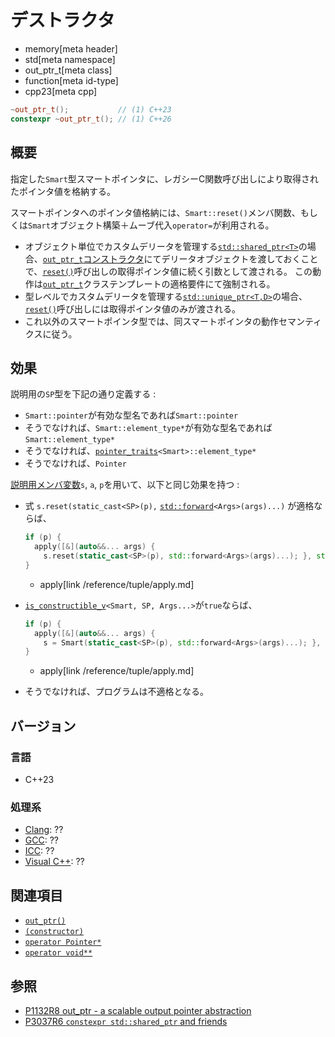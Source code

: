 # デストラクタ
* memory[meta header]
* std[meta namespace]
* out_ptr_t[meta class]
* function[meta id-type]
* cpp23[meta cpp]

```cpp
~out_ptr_t();           // (1) C++23
constexpr ~out_ptr_t(); // (1) C++26
```

## 概要
指定した`Smart`型スマートポインタに、レガシーC関数呼び出しにより取得されたポインタ値を格納する。

スマートポインタへのポインタ値格納には、`Smart::reset()`メンバ関数、もしくは`Smart`オブジェクト構築＋ムーブ代入`operator=`が利用される。

- オブジェクト単位でカスタムデリータを管理する[`std::shared_ptr<T>`](../shared_ptr.md)の場合、[`out_ptr_t`コンストラクタ](op_constructor.md)にてデリータオブジェクトを渡しておくことで、[`reset()`](../shared_ptr/reset.md)呼び出しの取得ポインタ値に続く引数として渡される。
この動作は[`out_ptr_t`](../out_ptr_t.md)クラステンプレートの適格要件にて強制される。
- 型レベルでカスタムデリータを管理する[`std::unique_ptr<T,D>`](../unique_ptr.md)の場合、[`reset()`](../unique_ptr/reset.md)呼び出しには取得ポインタ値のみが渡される。
- これ以外のスマートポインタ型では、同スマートポインタの動作セマンティクスに従う。


## 効果
説明用の`SP`型を下記の通り定義する :

- `Smart::pointer`が有効な型名であれば`Smart::pointer`
- そうでなければ、`Smart::element_type*`が有効な型名であれば`Smart::element_type*`
- そうでなければ、[`pointer_traits`](../pointer_traits.md)`<Smart>::element_type*`
- そうでなければ、`Pointer`

[説明用メンバ変数](op_constructor.md)`s`, `a`, `p`を用いて、以下と同じ効果を持つ :

- 式 `s.reset(static_cast<SP>(p),` [`std::forward`](/reference/utility/forward.md)`<Args>(args)...)` が適格ならば、

    ```cpp
    if (p) {
      apply([&](auto&&... args) {
        s.reset(static_cast<SP>(p), std::forward<Args>(args)...); }, std::move(a));
    }
    ```
    * apply[link /reference/tuple/apply.md]

- [`is_constructible_v`](/reference/type_traits/is_constructible.md)`<Smart, SP, Args...>`が`true`ならば、

    ```cpp
    if (p) {
      apply([&](auto&&... args) {
        s = Smart(static_cast<SP>(p), std::forward<Args>(args)...); }, std::move(a));
    }
    ```
    * apply[link /reference/tuple/apply.md]

- そうでなければ、プログラムは不適格となる。


## バージョン
### 言語
- C++23

### 処理系
- [Clang](/implementation.md#clang): ??
- [GCC](/implementation.md#gcc): ??
- [ICC](/implementation.md#icc): ??
- [Visual C++](/implementation.md#visual_cpp): ??


## 関連項目
- [`out_ptr()`](../out_ptr.md)
- [`(constructor)`](op_constructor.md)
- [`operator Pointer*`](op_pointer.md)
- [`operator void**`](op_voidpp.md)


## 参照
- [P1132R8 out_ptr - a scalable output pointer abstraction](https://www.open-std.org/jtc1/sc22/wg21/docs/papers/2021/p1132r8.html)
- [P3037R6 `constexpr std::shared_ptr` and friends](https://open-std.org/jtc1/sc22/wg21/docs/papers/2025/p3037r6.pdf)